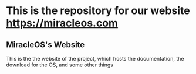 # This is the repository for our website <https://miracleos.com>

## MiracleOS's Website

This is the the website of the project, which hosts the documentation, the download for the OS, and some other things
